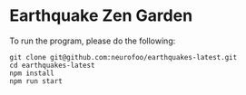 # Earthquake Zen Garden

To run the program, please do the following:

```{sh}
git clone git@github.com:neurofoo/earthquakes-latest.git
cd earthquakes-latest
npm install
npm run start
```
